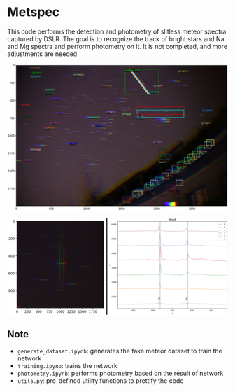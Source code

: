# Metspec

This code performs the detection and photometry of slitless meteor spectra captured by DSLR. The goal is to recognize the track of bright stars and Na and Mg spectra and perform photometry on it. It is not completed, and more adjustments are needed. 

![image-20230309221416408](fig/image-20230309221416408.png)

![image-20230317005926933](fig/image-20230317005926933.png)

## Note

* `generate_dataset.ipynb`: generates the fake meteor dataset to train the network
* `training.ipynb`: trains the network
* `photometry.ipynb`: performs photometry based on the result of network
* `utils.py`: pre-defined utility functions to prettify the code

